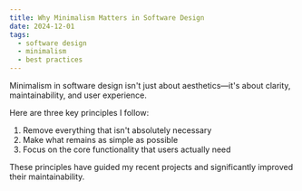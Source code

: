 ```yaml
---
title: Why Minimalism Matters in Software Design
date: 2024-12-01
tags:
  - software design
  - minimalism
  - best practices
---
```


Minimalism in software design isn't just about aesthetics—it's about clarity, maintainability, and user experience.

Here are three key principles I follow:

1. Remove everything that isn't absolutely necessary
2. Make what remains as simple as possible
3. Focus on the core functionality that users actually need

These principles have guided my recent projects and significantly improved their maintainability.
